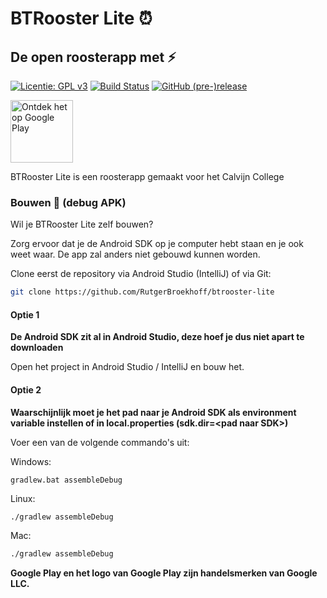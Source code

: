 # BTRooster Lite :alarm_clock:
## De open roosterapp met :zap: 

[![Licentie: GPL v3](https://img.shields.io/badge/License-GPL%20v3-blue.svg)](https://www.gnu.org/licenses/gpl-3.0)
[![Build Status](https://travis-ci.org/RutgerBroekhoff/btrooster-lite.svg?branch=develop)](https://travis-ci.org/RutgerBroekhoff/btrooster-lite)
[![GitHub (pre-)release](https://img.shields.io/github/release/RutgerBroekhoff/btrooster-lite/all.svg)](https://github.com/RutgerBroekhoff/btrooster-lite/releases/latest)

<a href='https://play.google.com/store/apps/details?id=nl.viasalix.btroosterlite&pcampaignid=MKT-Other-global-all-co-prtnr-py-PartBadge-Mar2515-1'>
  <img alt='Ontdek het op Google Play' src='https://play.google.com/intl/en_us/badges/images/generic/nl_badge_web_generic.png' height='100'/>
</a>

BTRooster Lite is een roosterapp gemaakt voor het Calvijn College

### Bouwen :hammer: (debug APK)
Wil je BTRooster Lite zelf bouwen?

Zorg ervoor dat je de Android SDK op je computer hebt staan en je ook weet waar.
De app zal anders niet gebouwd kunnen worden.

Clone eerst de repository via Android Studio (IntelliJ) of via Git:

```bash
git clone https://github.com/RutgerBroekhoff/btrooster-lite
```

#### Optie 1
__De Android SDK zit al in Android Studio, deze hoef je dus niet apart te downloaden__

Open het project in Android Studio / IntelliJ en bouw het.

#### Optie 2
__Waarschijnlijk moet je het pad naar je Android SDK als environment variable instellen of in local.properties (sdk.dir=\<pad naar SDK>)__

Voer een van de volgende commando's uit:

Windows:
```
gradlew.bat assembleDebug
```

Linux:
```bash
./gradlew assembleDebug
```

Mac:
```sh
./gradlew assembleDebug
```

__Google Play en het logo van Google Play zijn handelsmerken van Google LLC.__
